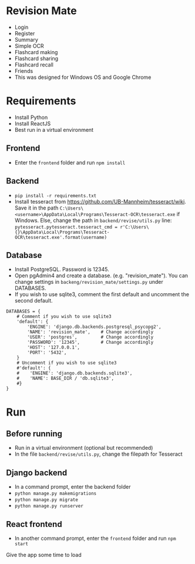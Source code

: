 
# Revision Mate
- Login
- Register
- Summary
- Simple OCR
- Flashcard making
- Flashcard sharing
- Flashcard recall
- Friends
- This was designed for Windows OS and Google Chrome

# Requirements
- Install Python
- Install ReactJS
- Best run in a virtual environment
## Frontend
- Enter the ```frontend``` folder and run ```npm install```
## Backend
- ```pip install -r requirements.txt```
- Install tesseract from https://github.com/UB-Mannheim/tesseract/wiki. Save it in the path ```C:\Users\<username>\AppData\Local\Programs\Tesseract-OCR\tesseract.exe``` if Windows. Else, change the path in ```backend/revise/utils.py``` line:
```pytesseract.pytesseract.tesseract_cmd = r'C:\Users\{}\AppData\Local\Programs\Tesseract-OCR\tesseract.exe'.format(username)```
## Database
- Install PostgreSQL. Password is 12345. 
- Open pgAdmin4 and create a database. (e.g. "revision_mate"). You can change settings in ```backeng/revision_mate/settings.py``` under DATABASES.
- If you wish to use sqlite3, comment the first default and uncomment the second default.

```
DATABASES = {
    # Comment if you wish to use sqlite3
    'default': {
        'ENGINE': 'django.db.backends.postgresql_psycopg2',
        'NAME': 'revision_mate',    # Change accordingly
        'USER': 'postgres',         # Change accordingly
        'PASSWORD': '12345',        # Change accordingly
        'HOST': '127.0.0.1',
        'PORT': '5432',
    }
    # Uncomment if you wish to use sqlite3
    #'default': {
    #    'ENGINE': 'django.db.backends.sqlite3',
    #    'NAME': BASE_DIR / 'db.sqlite3',
    #}
}
```

# Run
## Before running
- Run in a virtual environment (optional but recommended)
- In the file ```backend/revise/utils.py```, change the filepath for Tesseract
## Django backend
- In a command prompt, enter the backend folder
- ```python manage.py makemigrations```
- ```python manage.py migrate```
- ```python manage.py runserver```
## React frontend
- In another command prompt, enter the ```frontend``` folder and run ```npm start```

Give the app some time to load
